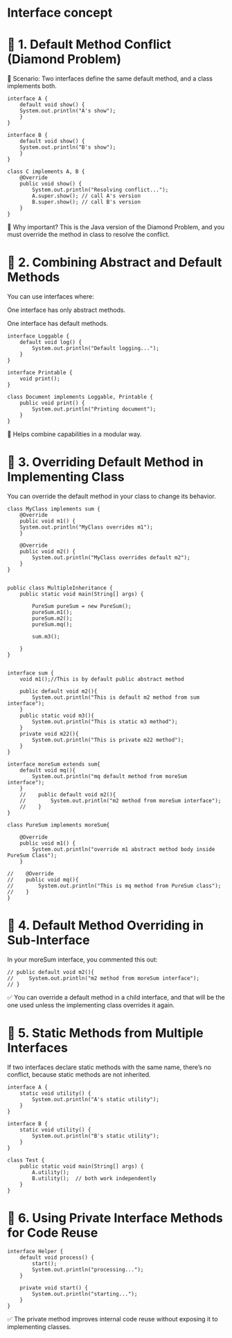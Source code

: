 # Interface concept

# 🔹 1. Default Method Conflict (Diamond Problem)
🔸 Scenario:
Two interfaces define the same default method, and a class implements both.

    
    interface A {
        default void show() {
        System.out.println("A's show");
        }
    }
    
    interface B {
        default void show() {
        System.out.println("B's show");
        }
    }
    
    class C implements A, B {
        @Override
        public void show() {
            System.out.println("Resolving conflict...");
            A.super.show(); // call A's version
            B.super.show(); // call B's version
        }
    }
🧠 Why important?
This is the Java version of the Diamond Problem, and you must override the method in class to resolve the conflict.

# 🔹 2. Combining Abstract and Default Methods
You can use interfaces where:

One interface has only abstract methods.

One interface has default methods.
    
    interface Loggable {
        default void log() {
            System.out.println("Default logging...");
        }
    }
    
    interface Printable {
        void print();
    }
    
    class Document implements Loggable, Printable {
        public void print() {
            System.out.println("Printing document");
        }
    }
🧠 Helps combine capabilities in a modular way.

# 🔹 3. Overriding Default Method in Implementing Class
You can override the default method in your class to change its behavior.

    
    class MyClass implements sum {
        @Override
        public void m1() {
        System.out.println("MyClass overrides m1");
        }
        
        @Override
        public void m2() {
            System.out.println("MyClass overrides default m2");
        }
    }


    public class MultipleInheritance {
        public static void main(String[] args) {
    
            PureSum pureSum = new PureSum();
            pureSum.m1();
            pureSum.m2();
            pureSum.mq();
    
            sum.m3();
    
        }
    }
    
    
    interface sum {
        void m1();//This is by default public abstract method
        
        public default void m2(){
            System.out.println("This is default m2 method from sum interface");
        }
        public static void m3(){
            System.out.println("This is static m3 method");
        }
        private void m22(){
            System.out.println("This is private m22 method");
        }
    }
    
    interface moreSum extends sum{
        default void mq(){
            System.out.println("mq default method from moreSum interface");
        }
        //    public default void m2(){
        //        System.out.println("m2 method from moreSum interface");
        //    }
    }
    
    class PureSum implements moreSum{
    
        @Override
        public void m1() {
            System.out.println("override m1 abstract method body inside PureSum Class");
        }
    
    //    @Override
    //    public void mq(){
    //        System.out.println("This is mq method from PureSum class");
    //    }
    }
# 🔹 4. Default Method Overriding in Sub-Interface
In your moreSum interface, you commented this out:


    // public default void m2(){
    //     System.out.println("m2 method from moreSum interface");
    // }
✅ You can override a default method in a child interface, and that will be the one used unless the implementing class overrides it again.

# 🔹 5. Static Methods from Multiple Interfaces
If two interfaces declare static methods with the same name, there’s no conflict, because static methods are not inherited.
    
    interface A {
        static void utility() {
            System.out.println("A's static utility");
        }
    }
    
    interface B {
        static void utility() {
            System.out.println("B's static utility");
        }
    }
    
    class Test {
        public static void main(String[] args) {
            A.utility();
            B.utility();  // both work independently
        }
    }
# 🔹 6. Using Private Interface Methods for Code Reuse
    
    interface Helper {
        default void process() {
            start();
            System.out.println("processing...");
        }
    
        private void start() {
            System.out.println("starting...");
        }
    }
✅ The private method improves internal code reuse without exposing it to implementing classes.







